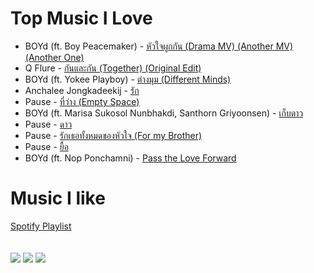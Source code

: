 <h1>Top Music I Love</h1>
<ul>
   <li>BOYd (ft. Boy Peacemaker) - <a href="https://www.youtube.com/watch?v=bVeKMf-iTfg">หัวใจผูกกัน (Drama MV) </a> <a href="https://www.youtube.com/watch?v=6Rs6m5ti9Dk">(Another MV) </a><a href="https://www.youtube.com/watch?v=hUu05C2MW2E">(Another One)</a></li>
   <li>Q Flure - <a href="https://www.youtube.com/watch?v=DnQS-kn06EE">กันและกัน (Together) (Original Edit)</a></li>
  <li>BOYd (ft. Yokee Playboy) - <a href="https://www.youtube.com/watch?v=6lWtOAoz32E">ต่างมุม (Different Minds)</a></li>
  <li>Anchalee Jongkadeekij - <a href="https://www.youtube.com/watch?v=rXtxmVVS0dc">รัก</a></li>
  <li>Pause - <a href="https://www.youtube.com/watch?v=xrOjFBr1Sp4">ที่ว่าง (Empty Space)</a></li>
  <li>BOYd (ft. Marisa Sukosol Nunbhakdi, Santhorn Griyoonsen) - <a href="https://www.youtube.com/watch?v=3gcHKFx5Asc">เก็บดาว</a>
  <li>Pause - <a href="https://www.youtube.com/watch?v=n_NTET76qZU">ดาว</a></li>
  <li>Pause - <a href="https://www.youtube.com/watch?v=r1L_MzeuEjk">รักเธอทั้งหมดของหัวใจ (For my Brother)</a></li>
  <li>Pause - <a href="https://www.youtube.com/watch?v=t6QZAWacVrU">ยื้อ</a></li>
    <!-- <li>BOYd <br/>(ft. Pod Moderndog, Radklao Armradit, Nop Ponchamni, Poe Yokeeplayboy, Rik Wachirapilan, Saichon Radomkit, Noi Pru, PingPong soul after six, Dojo city, Nadia,      Nong Pimpilak, Peerapat Tenwong, Lon Three For Three, Burin Bunwisut, Boy Thrai, Ben chalatit, B5, Thee Chaiyadet, Joe Pause, Kamala Sukosol)<br/> - 
      <a href="https://www.youtube.com/watch?v=ZZDV6UL7-kI">Pass the Love Forward</a></li> -->
  <li>BOYd (ft. Nop Ponchamni) - <a href="https://www.youtube.com/watch?v=2VneCKLdtYQ">Pass the Love Forward</a></li>
</ul>

<h1>Music I like</h1>
<a href="https://open.spotify.com/playlist/3NRpXTZ8BKwvmmm1C3YKCu?si=501c7f1a9d3245c3">Spotify Playlist</a>
<br/>
<br/>
<br/>
<img src="https://github-readme-stats.vercel.app/api?username=TinPluss&count_private=true&show_icons=true" /> 
<img src="https://github-readme-stats.vercel.app/api/top-langs/?username=TinPluss&layout=compact" />
<img src="https://github-readme-stats.vercel.app/api/wakatime?username=TinPluss" />
